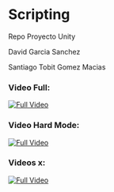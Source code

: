# Scripting
Repo Proyecto Unity

David Garcia Sanchez

Santiago Tobit Gomez Macias

### Video Full:

[![Full Video](http://img.youtube.com/vi/lorYU5VdQvg/0.jpg)](http://www.youtube.com/watch?v=lorYU5VdQvg)

### Video Hard Mode:

[![Full Video](http://img.youtube.com/vi/XIoY-Sr1XbA/0.jpg)](http://www.youtube.com/watch?v=XIoY-Sr1XbA)

### Videos x:

[![Full Video](http://img.youtube.com/vi/M2_vQrdxFG4/0.jpg)](http://www.youtube.com/watch?v=M2_vQrdxFG4)


